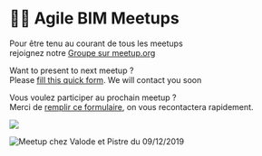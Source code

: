 # 👷‍♀️ Agile BIM Meetups

Pour être tenu au courant de tous les meetups   
rejoignez notre [Groupe sur meetup.org](https://www.meetup.com/fr-FR/collaborative-architecture/)  
  
Want to present to next meetup ?   
Please [fill this quick form](https://sebastien277352.typeform.com/to/Z1CeRnBm). We will contact you soon 

Vous voulez participer au prochain meetup ?   
Merci de [remplir ce formulaire](https://sebastien277352.typeform.com/to/Z1CeRnBm), on vous recontactera rapidement.   


![](../.gitbook/assets/open-source-agile-collaborative-meetup.png)

![Meetup chez Valode et Pistre du 09/12/2019](../.gitbook/assets/photo-analisa.jpeg)

